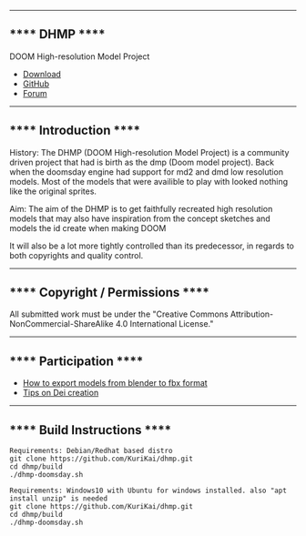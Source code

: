 --------------
**** DHMP ****
--------------
DOOM High-resolution Model Project
* [Download](http://dhmp.hiriwa.com/)
* [GitHub](https://github.com/KuriKai/DHMP/)
* [Forum](http://dengine.net/forums/viewtopic.php?f=3&t=877#topic)




----------------------
**** Introduction ****
----------------------

History:
The DHMP (DOOM High-resolution Model Project) is a community driven project that had is birth as the dmp (Doom model project). Back when the doomsday engine had support for md2 and dmd low resolution models. Most of the models that were availible to play with looked nothing like the original sprites.

Aim:
The aim of the DHMP is to get faithfully recreated high resolution models that may also have inspiration from the concept sketches and models the id create when making DOOM

 It will also be a lot more tightly controlled than its predecessor, in regards to both copyrights and quality control.

---------------------------------
**** Copyright / Permissions ****
---------------------------------
All submitted work must be under the "Creative Commons Attribution-NonCommercial-ShareAlike 4.0 International License."

-----------------------
**** Participation ****
-----------------------

* [How to export models from blender to fbx format](https://github.com/KuriKai/dhmp/wiki/Model-exporting)
* [Tips on Dei creation](https://github.com/KuriKai/dhmp/wiki/Dei-creation)

----------------------------
**** Build Instructions ****
----------------------------

```
Requirements: Debian/Redhat based distro
git clone https://github.com/KuriKai/dhmp.git
cd dhmp/build
./dhmp-doomsday.sh

Requirements: Windows10 with Ubuntu for windows installed. also "apt install unzip" is needed
git clone https://github.com/KuriKai/dhmp.git
cd dhmp/build
./dhmp-doomsday.sh
```
